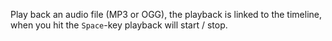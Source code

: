 Play back an audio file (MP3 or OGG), the playback is linked to the timeline, when you hit the `Space`-key playback will start / stop.  